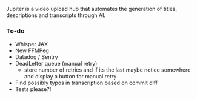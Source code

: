 Jupiter is a video upload hub that automates the generation of titles, descriptions and transcripts through AI.

### To-do

- Whisper JAX
- New FFMPeg
- Datadog / Sentry
- DeadLetter queue (manual retry)
  - store number of retries and if its the last maybe notice somewhere and display a button for manual retry
- Find possibly typos in transcription based on commit diff
- Tests please?!
